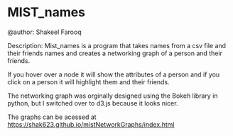 # MIST_names
 @author: Shakeel Farooq
 
 Description:
 Mist_names is a program that takes names from a csv file and their friends names
 and creates a networking graph of a person and their friends.
 
 If you hover over a node it will show the attributes of a person
 and if you click on a person it will highlight them and their friends.
 
 The networking graph was orginally designed using the Bokeh library in python,
 but I switched over to d3.js because it looks nicer.
 
 The graphs can be acessed at https://shak623.github.io/mistNetworkGraphs/index.html
